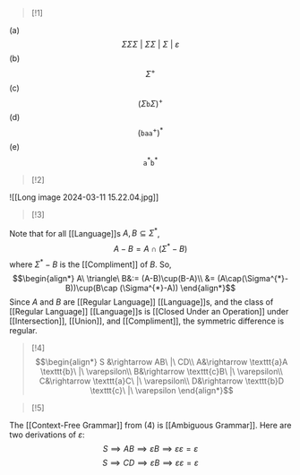 >[!1]

(a) $$\Sigma \Sigma \Sigma\ |\ \Sigma \Sigma\ |\ \Sigma\ |\ \varepsilon$$
(b) $$\Sigma^{+}$$
(c) $$(\Sigma \texttt{b} \Sigma)^{+}$$
(d) $$(\texttt{b}\texttt{a}\texttt{a}^{+})^{*}$$
(e) $$\texttt{a}^{*}\texttt{b}^{*}$$

>[!2]

![[Long image 2024-03-11 15.22.04.jpg]]

>[!3]

Note that for all [[Language]]s $A,B\subseteq \Sigma^{*}$,
$$A-B= A\cap(\Sigma^{*}-B)$$where $\Sigma^{*}-B$ is the [[Compliment]] of $B$. So,
$$\begin{align*}
A\ \triangle\ B&:= (A-B)\cup(B-A)\\
&= (A\cap(\Sigma^{*}-B))\cup(B\cap (\Sigma^{*}-A))
\end{align*}$$
Since $A$ and $B$ are [[Regular Language]] [[Language]]s, and the class of [[Regular Language]] [[Language]]s is [[Closed Under an Operation]] under [[Intersection]], [[Union]], and [[Compliment]], the symmetric difference is regular.


>[!4]
$$\begin{align*}
S &\rightarrow AB\ |\ CD\\
A&\rightarrow \texttt{a}A \texttt{b}\ |\ \varepsilon\\
B&\rightarrow \texttt{c}B\ |\ \varepsilon\\
C&\rightarrow \texttt{a}C\ |\ \varepsilon\\
D&\rightarrow \texttt{b}D \texttt{c}\ |\ \varepsilon
\end{align*}$$

>[!5]

The [[Context-Free Grammar]] from (4) is [[Ambiguous Grammar]]. Here are two derivations of $\varepsilon$:
$$S\implies AB\implies \varepsilon B\implies \varepsilon \varepsilon=\varepsilon$$$$S\implies CD\implies \varepsilon B\implies \varepsilon \varepsilon=\varepsilon$$
